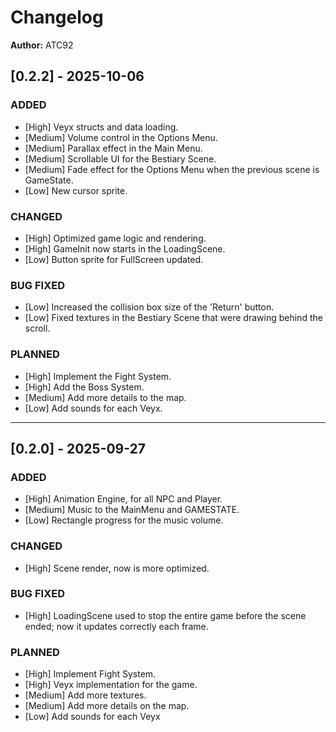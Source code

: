 # Changelog

**Author:** ATC92

## [0.2.2] - 2025-10-06

### ADDED
- [High]    Veyx structs and data loading.
- [Medium]  Volume control in the Options Menu.
- [Medium]  Parallax effect in the Main Menu.
- [Medium]  Scrollable UI for the Bestiary Scene.
- [Medium]  Fade effect for the Options Menu when the previous scene is GameState.
- [Low]     New cursor sprite.

### CHANGED
- [High]    Optimized game logic and rendering.
- [High]    GameInit now starts in the LoadingScene.
- [Low]     Button sprite for FullScreen updated.

### BUG FIXED
- [Low]     Increased the collision box size of the 'Return' button.
- [Low]     Fixed textures in the Bestiary Scene that were drawing behind the scroll.

### PLANNED
- [High]    Implement the Fight System.
- [High]    Add the Boss System.
- [Medium]  Add more details to the map.
- [Low]     Add sounds for each Veyx.
 
--------------------------------------------------------------

## [0.2.0] - 2025-09-27
### ADDED
- [High]    Animation Engine, for all NPC and Player.
- [Medium]  Music to the MainMenu and GAMESTATE.
- [Low]     Rectangle progress for the music volume.

### CHANGED
- [High]    Scene render, now is more optimized.

### BUG FIXED
- [High]    LoadingScene used to stop the entire game before the scene ended; now it updates correctly each frame.

### PLANNED
- [High]    Implement Fight System.
- [High]    Veyx implementation for the game.
- [Medium]  Add more textures.                
- [Medium]  Add more details on the map.
- [Low]     Add sounds for each Veyx